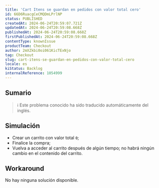 ```yaml
---
title: 'Cart Itens se guardan en pedidos con valor total cero'
id: 66D6RuacgCeCMQDmLPrlNP
status: PUBLISHED
createdAt: 2024-06-24T20:59:07.721Z
updatedAt: 2024-06-24T20:59:08.668Z
publishedAt: 2024-06-24T20:59:08.668Z
firstPublishedAt: 2024-06-24T20:59:08.668Z
contentType: knownIssue
productTeam: Checkout
author: 2mXZkbi0oi061KicTExNjo
tag: Checkout
slug: cart-itens-se-guardan-en-pedidos-con-valor-total-cero
locale: es
kiStatus: Backlog
internalReference: 1054999
---
```


## Sumario

>ℹ️ Este problema conocido ha sido traducido automáticamente del inglés.



## Simulación



- Crear un carrito con valor total `0`;
- Finalice la compra;
- Vuelva a acceder al carrito después de algún tiempo; no habrá ningún cambio en el contenido del carrito.



## Workaround


No hay ninguna solución disponible.




